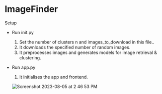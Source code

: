# ImageFinder

Setup
- Run init.py
  1. Set the number of clusters n and images_to_download in this file..
  2. It downloads the specified number of random images.
  4. It preprocesses images and generates models for image retrieval & clustering.
     
- Run app.py
  1. It initialises the app and frontend.
     

  ![Screenshot 2023-08-05 at 2 46 53 PM](https://github.com/AdiyogiV/ImageFinder/assets/28894829/ec4ef76d-8883-497f-ac29-2f7e6819f1fd)
